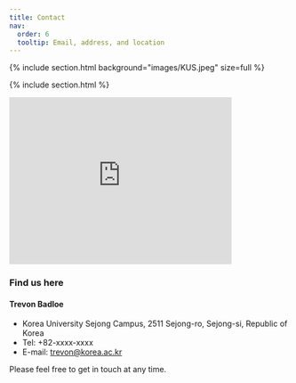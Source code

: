 ```yaml
---
title: Contact
nav:
  order: 6
  tooltip: Email, address, and location
---
```


{% 
include section.html 
background="images/KUS.jpeg"
size=full
%}


{% include section.html %}



<div class="contact-container">
  <iframe class="map" src="https://www.google.com/maps/embed?pb=!1m18!1m12!1m3!1d1142.8376185475045!2d127.28316851961112!3d36.609618489047485!2m3!1f0!2f0!3f0!3m2!1i1024!2i768!4f13.1!3m3!1m2!1s0x357ad3cd1583e639%3A0xcf1204333d744171!2sKorea%20University%20Sejong%20Campus%20Accelerator%20ICT%20Convergence%20Hall!5e0!3m2!1sen!2skr!4v1724466522320!5m2!1sen!2skr" width="400" height="300" style="border:0;" allowfullscreen="" loading="lazy" referrerpolicy="no-referrer-when-downgrade"></iframe>

  <div class="contact-info">

### Find us here

#### Trevon Badloe

- Korea University Sejong Campus, 2511 Sejong-ro, Sejong-si, Republic of Korea
- Tel: +82-xxxx-xxxx
- E-mail: [trevon@korea.ac.kr](mailto:trevon@korea.ac.kr)

Please feel free to get in touch at any time.

  </div>
</div>

